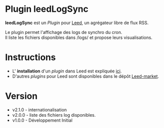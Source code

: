 Plugin leedLogSync
=============

**leedLogSync** est un _Plugin_ pour [Leed](http://projet.idleman.fr/leed), un agrégateur libre de flux RSS.

Le plugin permet l'affichage des logs de synchro du cron.<br />
Il liste les fichiers disponibles dans /logs/ et propose leurs visualisations.


Instructions
============

* L' **installation** d'un _plugin_ dans Leed est expliquée [ici](http://projet.idleman.fr/leed/?page=Plugins).
* D'autres _plugins_ pour Leed sont disponibles dans le dépôt [Leed-market](https://github.com/ldleman/Leed-market).

Version
=======

* v2.1.0  - internationalisation
* v2.0.0  - liste des fichiers log disponibles.
* v1.0.0  - Développement Initial